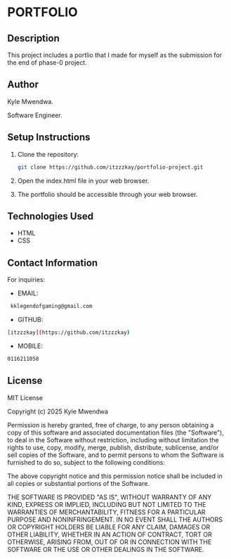 # PORTFOLIO

## Description

This project includes a portlio that I made for myself as the submission for the end of phase-0 project.

## Author

Kyle Mwendwa.

Software Engineer.

## Setup Instructions

1. Clone the repository:
   ```bash
   git clone https://github.com/itzzzkay/portfolio-project.git
   ```
2. Open the index.html file in your web browser.

3. The portfolio should be accessible through your web browser.

## Technologies Used

- HTML
- CSS

## Contact Information

For inquiries:

- EMAIL:

```bash
 kklegendofgaming@gmail.com
```

- GITHUB:

```bash
[itzzzkay](https://github.com/itzzzkay)
```

- MOBILE:

```bash
0116211058
```

## License

MIT License

Copyright (c) 2025 Kyle Mwendwa

Permission is hereby granted, free of charge, to any person obtaining a copy
of this software and associated documentation files (the "Software"), to deal
in the Software without restriction, including without limitation the rights
to use, copy, modify, merge, publish, distribute, sublicense, and/or sell
copies of the Software, and to permit persons to whom the Software is
furnished to do so, subject to the following conditions:

The above copyright notice and this permission notice shall be included in all
copies or substantial portions of the Software.

THE SOFTWARE IS PROVIDED "AS IS", WITHOUT WARRANTY OF ANY KIND, EXPRESS OR
IMPLIED, INCLUDING BUT NOT LIMITED TO THE WARRANTIES OF MERCHANTABILITY,
FITNESS FOR A PARTICULAR PURPOSE AND NONINFRINGEMENT. IN NO EVENT SHALL THE
AUTHORS OR COPYRIGHT HOLDERS BE LIABLE FOR ANY CLAIM, DAMAGES OR OTHER
LIABILITY, WHETHER IN AN ACTION OF CONTRACT, TORT OR OTHERWISE, ARISING FROM,
OUT OF OR IN CONNECTION WITH THE SOFTWARE OR THE USE OR OTHER DEALINGS IN THE
SOFTWARE.
